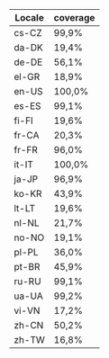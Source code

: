 ﻿| Locale | coverage |
| ------ | -------- |
| cs-CZ | 99,9% |
| da-DK | 19,4% |
| de-DE | 56,1% |
| el-GR | 18,9% |
| en-US | 100,0% |
| es-ES | 99,1% |
| fi-FI | 19,6% |
| fr-CA | 20,3% |
| fr-FR | 96,0% |
| it-IT | 100,0% |
| ja-JP | 96,9% |
| ko-KR | 43,9% |
| lt-LT | 19,6% |
| nl-NL | 21,7% |
| no-NO | 19,1% |
| pl-PL | 36,0% |
| pt-BR | 45,9% |
| ru-RU | 99,1% |
| ua-UA | 99,2% |
| vi-VN | 17,2% |
| zh-CN | 50,2% |
| zh-TW | 16,8% |
